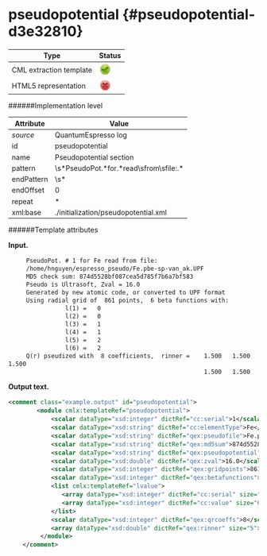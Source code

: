 # pseudopotential {#pseudopotential-d3e32810}


| Type                                                                                                                                                | Status                                                                                                                                              |
|----|----|
| CML extraction template                                                                                                                             | ![](/imgs/Total.png)                                                                                                                                |
| HTML5 representation                                                                                                                                | ![](/imgs/None.png)                                                                                                                                 |

######Implementation level

| Attribute                                                                                                                                           | Value                                                                                                                                               |
|----|----|
| *source*                                                                                                                                            | QuantumEspresso log                                                                                                                                 |
| id                                                                                                                                                  | pseudopotential                                                                                                                                     |
| name                                                                                                                                                | Pseudopotential section                                                                                                                             |
| pattern                                                                                                                                             | \\s\*PseudoPot.\*for.\*read\\sfrom\\sfile:.\*                                                                                                       |
| endPattern                                                                                                                                          | \\s\*                                                                                                                                               |
| endOffset                                                                                                                                           | 0                                                                                                                                                   |
| repeat                                                                                                                                              | \*                                                                                                                                                  |
| xml:base                                                                                                                                            | ./initialization/pseudopotential.xml                                                                                                                |

######Template attributes

**Input.**

         PseudoPot. # 1 for Fe read from file:
         /home/hnguyen/espresso_pseudo/Fe.pbe-sp-van_ak.UPF
         MD5 check sum: 874d5528bf087cea5d785f7b6a7bf583
         Pseudo is Ultrasoft, Zval = 16.0
         Generated by new atomic code, or converted to UPF format
         Using radial grid of  861 points,  6 beta functions with: 
                    l(1) =   0
                    l(2) =   0
                    l(3) =   1
                    l(4) =   1
                    l(5) =   2
                    l(6) =   2
         Q(r) pseudized with  8 coefficients,  rinner =    1.500   1.500   1.500
                                                           1.500   1.500
                                                            
        

**Output text.**

```xml
<comment class="example.output" id="pseudopotential">
        <module cmlx:templateRef="pseudopotential">
            <scalar dataType="xsd:integer" dictRef="cc:serial">1</scalar>
            <scalar dataType="xsd:string" dictRef="cc:elementType">Fe</scalar>
            <scalar dataType="xsd:string" dictRef="qex:pseudofile">Fe.pbe-sp-van_ak.UPF</scalar>
            <scalar dataType="xsd:string" dictRef="qex:md5sum">874d5528bf087cea5d785f7b6a7bf583</scalar>
            <scalar dataType="xsd:string" dictRef="qex:pseudopotential">Ultrasoft</scalar>
            <scalar dataType="xsd:double" dictRef="qex:zval">16.0</scalar>
            <scalar dataType="xsd:integer" dictRef="qex:gridpoints">861</scalar>
            <scalar dataType="xsd:integer" dictRef="qex:betafunctions">6</scalar>
            <list cmlx:templateRef="lvalue">
               <array dataType="xsd:integer" dictRef="cc:serial" size="6">1 2 3 4 5 6</array>
               <array dataType="xsd:integer" dictRef="cc:value" size="6">0 0 1 1 2 2</array>
            </list>
            <scalar dataType="xsd:integer" dictRef="qex:qrcoeffs">8</scalar>
            <array dataType="xsd:double" dictRef="qex:rinner" size="5">1.500 1.500 1.500 1.500 1.500</array>
         </module>
    </comment>
```
